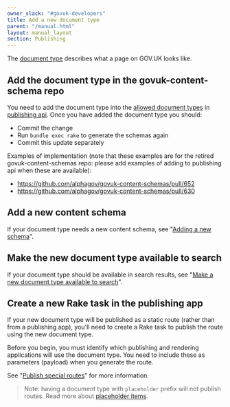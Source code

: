 ```yaml
---
owner_slack: "#govuk-developers"
title: Add a new document type
parent: "/manual.html"
layout: manual_layout
section: Publishing
---
```


The [document type][] describes what a page on GOV.UK looks like.

[document type]: /document-types.html

## Add the document type in the govuk-content-schema repo

You need to add the document type into the [allowed document types][] in [publishing api][]. Once you have added the document type you should:

- Commit the change
- Run `bundle exec rake` to generate the schemas again
- Commit this update separately

Examples of implementation (note that these examples are for the retired govuk-content-schemas repo: please add examples of adding to publishing api when these are available):

- <https://github.com/alphagov/govuk-content-schemas/pull/652>
- <https://github.com/alphagov/govuk-content-schemas/pull/630>

[allowed document types]: https://github.com/alphagov/publishing-api/tree/main/content_schemas/allowed_document_types.yml
[publishing api]: https://github.com/alphagov/publishing-api

## Add a new content schema

If your document type needs a new content schema, see "[Adding a new schema][]".

[Adding a new schema]: /repos/publishing-api/content_schemas/adding-a-new-schema.html

## Make the new document type available to search

If your document type should be available in search results, see "[Make a new document type available to search][]".

[Make a new document type available to search]: /manual/make-a-new-document-type-available-to-search.html

## Create a new Rake task in the publishing app

If your new document type will be published as a static route (rather than from a publishing app), you'll need to create a Rake task to publish the route using the new document type.

Before you begin, you must identify which publishing and rendering applications will use the document type. You need to include these as parameters (payload) when you generate the route.

See "[Publish special routes]" for more information.

> Note: having a document type with `placeholder` prefix will not publish routes. Read more about [placeholder items][placeholder-items].

[Publish special routes]: /manual/publish-special-routes.html
[placeholder-items]: https://docs.publishing.service.gov.uk/repos/content-store/placeholder_item.html
